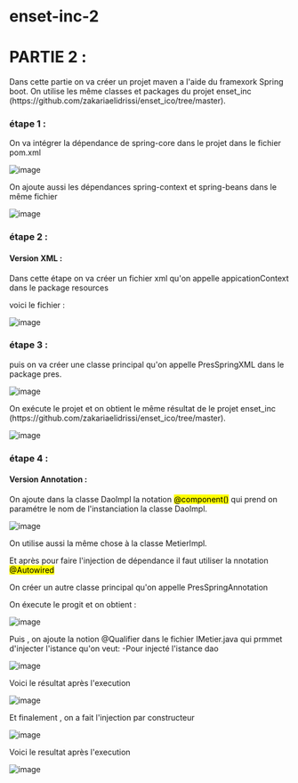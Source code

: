 # enset-inc-2
 
<h1> PARTIE 2 : </h1>
 
<p>
 Dans cette partie on va créer un projet maven a l'aide du framexork Spring boot.
 On utilise les même classes et packages du projet enset_inc (https://github.com/zakariaelidrissi/enset_ico/tree/master).
</p>
 
<h3> étape 1 : </h3>
 
<p>On va intégrer la dépendance de spring-core dans le projet dans le fichier pom.xml</p>
 
![image](https://user-images.githubusercontent.com/61559275/162491937-b90f7c44-406b-43ff-819c-9cfa569bce7f.png)

<p>
 On ajoute aussi les dépendances spring-context et spring-beans dans le même fichier
</p>
 
![image](https://user-images.githubusercontent.com/61559275/162492671-d1c11e73-a290-4038-b3ca-7fba580d67d8.png)

<h3> étape 2 : </h3>
 
<h4> Version XML : </h4>
 
<p>
 Dans cette étape on va créer un fichier xml qu'on appelle appicationContext dans le package resources
</p>
 
<p> voici le fichier : </p>
 
![image](https://user-images.githubusercontent.com/61559275/162493376-786f7bed-544d-41d4-bb5f-7898a54d8d5d.png)

<h3> étape 3 : </h3>
 
<p>
 puis on va créer une classe principal qu'on appelle PresSpringXML dans le package pres.
</p>
 
![image](https://user-images.githubusercontent.com/61559275/162494008-2234145b-09d4-4348-9b56-6cc4496a0470.png)

<p> 
 On exécute le projet et on obtient le même résultat de le projet enset_inc (https://github.com/zakariaelidrissi/enset_ico/tree/master).
</p>
 
![image](https://user-images.githubusercontent.com/61559275/162494570-97376305-5bec-4182-a03c-edecd8cc82b7.png)

<h3> étape 4 : </h3>
 
<h4> Version Annotation : </h4>
 
<p>
 On ajoute dans la classe DaoImpl la notation <mark>@component()</mark> qui prend on paramétre le nom de l'instanciation la classe DaoImpl.
</p>
 
![image](https://user-images.githubusercontent.com/61559275/162495391-c92d569e-d76b-4e65-91ad-d3ffcec3fae7.png)

<p>
 On utilise aussi la même chose à la classe MetierImpl.
</p>

<p>
 Et après pour faire l'injection de dépendance il faut utiliser la nnotation <mark>@Autowired</mark>
</p>
 
<p>
 On créer un autre classe principal qu'on appelle PresSpringAnnotation 
</p>
 
<p> On éxecute le progit et on obtient : </p> 
 
![image](https://user-images.githubusercontent.com/61559275/162496637-2edcce8c-d10f-46f4-b1a4-4ec8501e5983.png)

 <p>
  Puis , on ajoute la notion @Qualifier dans le fichier IMetier.java qui prmmet d'injecter l'istance qu'on veut: -Pour injecté l'istance dao
 </p>
 
![image](https://user-images.githubusercontent.com/61559275/172963614-53137e22-95bc-422b-bf53-09fd50165f5c.png)

<p> Voici le résultat après l'execution </p>

![image](https://user-images.githubusercontent.com/61559275/172963412-99c91f51-3df2-4656-9c0d-0d71aa425a26.png)

<p> Et finalement , on a fait l'injection par constructeur </p>

![image](https://user-images.githubusercontent.com/61559275/172963658-bd26782e-5cb5-46fb-a38b-490dbc37043f.png)

<p> Voici le resultat après l'execution </p>

![image](https://user-images.githubusercontent.com/61559275/172963742-7393bb2d-8a1c-498f-96ab-03400ed5c0aa.png)




 
 
 
